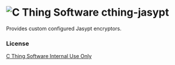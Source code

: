 # ![C Thing Software](http://www.cthing.com/images/Logo.gif "C Thing Software") cthing-jasypt
Provides custom configured Jasypt encryptors.
### License
[C Thing Software Internal Use Only](http://www.cthing.com/licenses/internal.txt)

